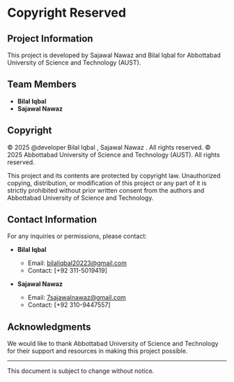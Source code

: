 # Copyright Reserved

## Project Information

This project is developed by Sajawal Nawaz and Bilal Iqbal for Abbottabad University of Science and Technology (AUST).

## Team Members

- **Bilal Iqbal**
- **Sajawal Nawaz**

## Copyright

© 2025 @developer Bilal Iqbal , Sajawal Nawaz . All rights reserved.
© 2025 Abbottabad University of Science and Technology (AUST). All rights reserved.

This project and its contents are protected by copyright law. Unauthorized copying, distribution, or modification of this project or any part of it is strictly prohibited without prior written consent from the authors and Abbottabad University of Science and Technology.

## Contact Information

For any inquiries or permissions, please contact:

- **Bilal Iqbal**
  - Email: [bilaliqbal20223@gmail.com](mailto:bilaliqbal20223@gmail.com)
  - Contact: [+92 311-5019419]
  
- **Sajawal Nawaz**
  - Email: [7sajawalnawaz@gmail.com](mailto:7sajawalnawaz@gmail.com)
  - Contact: [+92 310-9447557]

## Acknowledgments

We would like to thank Abbottabad University of Science and Technology for their support and resources in making this project possible.

---

This document is subject to change without notice.
